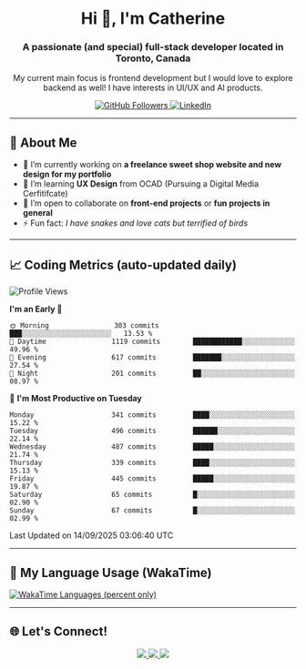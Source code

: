 <!-- Profile Header -->
<h1 align="center">Hi 👋, I'm Catherine</h1>
<h3 align="center">A passionate (and special) full-stack developer located in Toronto, Canada</h3>
<p align="center">My current main focus is frontend development but I would love to explore backend as well! I have interests in UI/UX and AI products.</p>

<p align="center">
  <a href="https://github.com/CatherineZM">
    <img src="https://img.shields.io/github/followers/CatherineZM?label=Followers&style=social" alt="GitHub Followers" />
  </a>
  <a href="https://www.linkedin.com/in/catherine-zhou-1016/">
    <img src="https://img.shields.io/badge/LinkedIn-Connect-blue?style=flat-square&logo=linkedin" alt="LinkedIn" />
  </a>
</p>

---

## 🚀 About Me
- 🔭 I’m currently working on **a freelance sweet shop website and new design for my portfolio**
- 🌱 I’m learning **UX Design** from OCAD (Pursuing a Digital Media Cerfitifcate)
- 👯 I’m open to collaborate on **front-end projects** or **fun projects in general**
- ⚡ Fun fact: *I have snakes and love cats but terrified of birds*

---

## 📈 Coding Metrics (auto-updated daily)
<!--START_SECTION:waka-->
![Profile Views](http://img.shields.io/badge/Profile%20Views-0-blue)

**I'm an Early 🐤** 

```text
🌞 Morning                303 commits         ███░░░░░░░░░░░░░░░░░░░░░░   13.53 % 
🌆 Daytime                1119 commits        ████████████░░░░░░░░░░░░░   49.96 % 
🌃 Evening                617 commits         ███████░░░░░░░░░░░░░░░░░░   27.54 % 
🌙 Night                  201 commits         ██░░░░░░░░░░░░░░░░░░░░░░░   08.97 % 
```
📅 **I'm Most Productive on Tuesday** 

```text
Monday                   341 commits         ████░░░░░░░░░░░░░░░░░░░░░   15.22 % 
Tuesday                  496 commits         ██████░░░░░░░░░░░░░░░░░░░   22.14 % 
Wednesday                487 commits         █████░░░░░░░░░░░░░░░░░░░░   21.74 % 
Thursday                 339 commits         ████░░░░░░░░░░░░░░░░░░░░░   15.13 % 
Friday                   445 commits         █████░░░░░░░░░░░░░░░░░░░░   19.87 % 
Saturday                 65 commits          █░░░░░░░░░░░░░░░░░░░░░░░░   02.90 % 
Sunday                   67 commits          █░░░░░░░░░░░░░░░░░░░░░░░░   02.99 % 
```



 Last Updated on 14/09/2025 03:06:40 UTC
<!--END_SECTION:waka-->

---

## 🧠 My Language Usage (WakaTime)
<a href="https://wakatime.com/@CatherineZM">
  <img
    src="https://github-readme-stats.vercel.app/api/wakatime?username=CatherineZM&display_format=percent&langs_count=5&v=2"
    alt="WakaTime Languages (percent only)" />
</a>

---

## 🌐 Let's Connect!
<p align="center">
  <a href="https://github.com/CatherineZM">
    <img src="https://img.shields.io/badge/GitHub-%2312100E.svg?&style=for-the-badge&logo=github&logoColor=white" />
  </a>
  <a href="https://www.linkedin.com/in/catherine-zhou-1016/">
    <img src="https://img.shields.io/badge/LinkedIn-%230077B5.svg?&style=for-the-badge&logo=linkedin&logoColor=white" />
  </a>
  <a href="mailto:catherine.zm@outlook.com">
    <img src="https://img.shields.io/badge/Email-D14836?style=for-the-badge&logo=gmail&logoColor=white" />
  </a>
</p>
